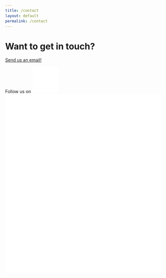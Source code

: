 ```yaml
---
title: /contact
layout: default
permalink: /contact
---
```


# Want to get in touch? 

[Send us an email!](mailto:info@gooseneck.band)

Follow us on
[![Instagram Logo](ins.svg)](https://www.instagram.com/goosenecktheband/)[![TikTok Logo](tiktok.svg)]()

